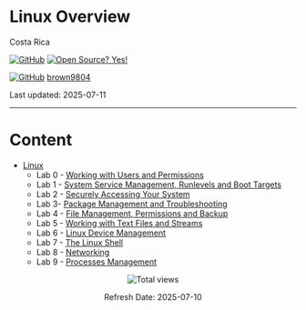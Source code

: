 # Linux Overview

Costa Rica

[![GitHub](https://badgen.net/badge/icon/github?icon=github&label)](https://github.com) [![Open Source? Yes!](https://badgen.net/badge/Open%20Source%20%3F/Yes%21/blue?icon=github)](https://github.com/Naereen/badges/)

[![GitHub](https://img.shields.io/badge/--181717?logo=github&logoColor=ffffff)](https://github.com/) [brown9804](https://github.com/brown9804)


Last updated: 2025-07-11

----------------------

# Content
  
- [Linux](https://github.com/brown9804/DevOps-Agile-Cloud_path/tree/main/Cloud/2-linux)
  - Lab 0 - [Working with Users and Permissions](https://github.com/brown9804/Cloud-DevOps-Overview/tree/main/Cloud/0-linux/lab0)
  - Lab 1 - [System Service Management, Runlevels and Boot Targets](https://github.com/brown9804/Cloud-DevOps-Overview/tree/main/Cloud/0-linux/lab1)
  - Lab 2 - [Securely Accessing Your System](https://github.com/brown9804/Cloud-DevOps-Overview/tree/main/Cloud/0-linux/lab2)
  - Lab 3- [Package Management and Troubleshooting](https://github.com/brown9804/Cloud-DevOps-Overview/tree/main/Cloud/0-linux/lab3)
  - Lab 4 - [File Management, Permissions and Backup](https://github.com/brown9804/Cloud-DevOps-Overview/tree/main/Cloud/0-linux/lab4)
  - Lab 5 - [Working with Text Files and Streams](https://github.com/brown9804/Cloud-DevOps-Overview/tree/main/Cloud/0-linux/lab5)
  - Lab 6 - [Linux Device Management](https://github.com/brown9804/Cloud-DevOps-Overview/tree/main/Cloud/0-linux/lab6)
  - Lab 7 - [The Linux Shell](https://github.com/brown9804/Cloud-DevOps-Overview/tree/main/Cloud/0-linux/lab7)
  - Lab 8 - [Networking](https://github.com/brown9804/Cloud-DevOps-Overview/tree/main/Cloud/0-linux/lab8)
  - Lab 9 - [Processes Management](https://github.com/brown9804/Cloud-DevOps-Overview/tree/main/Cloud/0-linux/lab9)
  

<!-- START BADGE -->
<div align="center">
  <img src="https://img.shields.io/badge/Total%20views-195-limegreen" alt="Total views">
  <p>Refresh Date: 2025-07-10</p>
</div>
<!-- END BADGE -->
